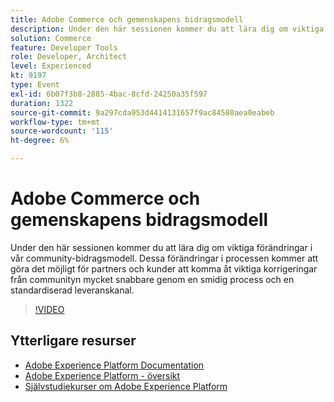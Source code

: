 ```yaml
---
title: Adobe Commerce och gemenskapens bidragsmodell
description: Under den här sessionen kommer du att lära dig om viktiga förändringar i vår community-bidragsmodell. Dessa förändringar i processen kommer att göra det möjligt för partners och kunder att komma åt viktiga korrigeringar från communityn mycket snabbare genom en smidig process och en standardiserad leveranskanal.
solution: Commerce
feature: Developer Tools
role: Developer, Architect
level: Experienced
kt: 9197
type: Event
exl-id: 6b07f3b8-2885-4bac-8cfd-24250a35f597
duration: 1322
source-git-commit: 9a297cda953d4414131657f9ac84580aea0eabeb
workflow-type: tm+mt
source-wordcount: '115'
ht-degree: 6%

---
```


# Adobe Commerce och gemenskapens bidragsmodell

Under den här sessionen kommer du att lära dig om viktiga förändringar i vår community-bidragsmodell. Dessa förändringar i processen kommer att göra det möjligt för partners och kunder att komma åt viktiga korrigeringar från communityn mycket snabbare genom en smidig process och en standardiserad leveranskanal.

>[!VIDEO](https://video.tv.adobe.com/v/337766/?quality=12&learn=on&hidetitle=true)

## Ytterligare resurser

- [Adobe Experience Platform Documentation](https://experienceleague.adobe.com/docs/experience-platform.html)
- [Adobe Experience Platform - översikt](https://experienceleague.adobe.com/docs/experience-platform/landing/home.html)
- [Självstudiekurser om Adobe Experience Platform](https://experienceleague.adobe.com/docs/platform-learn/tutorials/overview.html?lang=sv)
